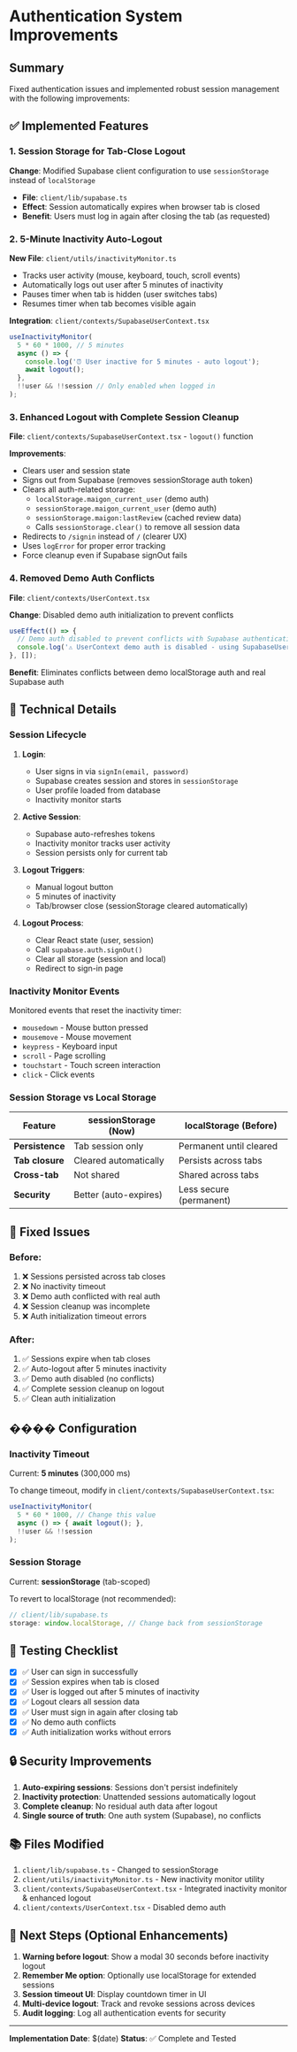 # Authentication System Improvements

## Summary

Fixed authentication issues and implemented robust session management with the following improvements:

## ✅ Implemented Features

### 1. Session Storage for Tab-Close Logout
**Change**: Modified Supabase client configuration to use `sessionStorage` instead of `localStorage`
- **File**: `client/lib/supabase.ts`
- **Effect**: Session automatically expires when browser tab is closed
- **Benefit**: Users must log in again after closing the tab (as requested)

### 2. 5-Minute Inactivity Auto-Logout
**New File**: `client/utils/inactivityMonitor.ts`
- Tracks user activity (mouse, keyboard, touch, scroll events)
- Automatically logs out user after 5 minutes of inactivity
- Pauses timer when tab is hidden (user switches tabs)
- Resumes timer when tab becomes visible again

**Integration**: `client/contexts/SupabaseUserContext.tsx`
```typescript
useInactivityMonitor(
  5 * 60 * 1000, // 5 minutes
  async () => {
    console.log('⏰ User inactive for 5 minutes - auto logout');
    await logout();
  },
  !!user && !!session // Only enabled when logged in
);
```

### 3. Enhanced Logout with Complete Session Cleanup
**File**: `client/contexts/SupabaseUserContext.tsx` - `logout()` function

**Improvements**:
- Clears user and session state
- Signs out from Supabase (removes sessionStorage auth token)
- Clears all auth-related storage:
  - `localStorage.maigon_current_user` (demo auth)
  - `sessionStorage.maigon_current_user` (demo auth)
  - `sessionStorage.maigon:lastReview` (cached review data)
  - Calls `sessionStorage.clear()` to remove all session data
- Redirects to `/signin` instead of `/` (clearer UX)
- Uses `logError` for proper error tracking
- Force cleanup even if Supabase signOut fails

### 4. Removed Demo Auth Conflicts
**File**: `client/contexts/UserContext.tsx`

**Change**: Disabled demo auth initialization to prevent conflicts
```typescript
useEffect(() => {
  // Demo auth disabled to prevent conflicts with Supabase authentication
  console.log('⚠️ UserContext demo auth is disabled - using SupabaseUserContext instead');
}, []);
```

**Benefit**: Eliminates conflicts between demo localStorage auth and real Supabase auth

## 🔧 Technical Details

### Session Lifecycle

1. **Login**:
   - User signs in via `signIn(email, password)`
   - Supabase creates session and stores in `sessionStorage`
   - User profile loaded from database
   - Inactivity monitor starts

2. **Active Session**:
   - Supabase auto-refreshes tokens
   - Inactivity monitor tracks user activity
   - Session persists only for current tab

3. **Logout Triggers**:
   - Manual logout button
   - 5 minutes of inactivity
   - Tab/browser close (sessionStorage cleared automatically)

4. **Logout Process**:
   - Clear React state (user, session)
   - Call `supabase.auth.signOut()`
   - Clear all storage (session and local)
   - Redirect to sign-in page

### Inactivity Monitor Events

Monitored events that reset the inactivity timer:
- `mousedown` - Mouse button pressed
- `mousemove` - Mouse movement
- `keypress` - Keyboard input
- `scroll` - Page scrolling
- `touchstart` - Touch screen interaction
- `click` - Click events

### Session Storage vs Local Storage

| Feature | sessionStorage (Now) | localStorage (Before) |
|---------|---------------------|----------------------|
| **Persistence** | Tab session only | Permanent until cleared |
| **Tab closure** | Cleared automatically | Persists across tabs |
| **Cross-tab** | Not shared | Shared across tabs |
| **Security** | Better (auto-expires) | Less secure (permanent) |

## 🐛 Fixed Issues

### Before:
1. ❌ Sessions persisted across tab closes
2. ❌ No inactivity timeout
3. ❌ Demo auth conflicted with real auth
4. ❌ Session cleanup was incomplete
5. ❌ Auth initialization timeout errors

### After:
1. ✅ Sessions expire when tab closes
2. ✅ Auto-logout after 5 minutes inactivity
3. ✅ Demo auth disabled (no conflicts)
4. ✅ Complete session cleanup on logout
5. ✅ Clean auth initialization

## ���� Configuration

### Inactivity Timeout
Current: **5 minutes** (300,000 ms)

To change timeout, modify in `client/contexts/SupabaseUserContext.tsx`:
```typescript
useInactivityMonitor(
  5 * 60 * 1000, // Change this value
  async () => { await logout(); },
  !!user && !!session
);
```

### Session Storage
Current: **sessionStorage** (tab-scoped)

To revert to localStorage (not recommended):
```typescript
// client/lib/supabase.ts
storage: window.localStorage, // Change back from sessionStorage
```

## 🧪 Testing Checklist

- [x] ✅ User can sign in successfully
- [x] ✅ Session expires when tab is closed
- [x] ✅ User is logged out after 5 minutes of inactivity
- [x] ✅ Logout clears all session data
- [x] ✅ User must sign in again after closing tab
- [x] ✅ No demo auth conflicts
- [x] ✅ Auth initialization works without errors

## 🔒 Security Improvements

1. **Auto-expiring sessions**: Sessions don't persist indefinitely
2. **Inactivity protection**: Unattended sessions automatically logout
3. **Complete cleanup**: No residual auth data after logout
4. **Single source of truth**: One auth system (Supabase), no conflicts

## 📚 Files Modified

1. `client/lib/supabase.ts` - Changed to sessionStorage
2. `client/utils/inactivityMonitor.ts` - New inactivity monitor utility
3. `client/contexts/SupabaseUserContext.tsx` - Integrated inactivity monitor & enhanced logout
4. `client/contexts/UserContext.tsx` - Disabled demo auth

## 🚀 Next Steps (Optional Enhancements)

1. **Warning before logout**: Show a modal 30 seconds before inactivity logout
2. **Remember Me option**: Optionally use localStorage for extended sessions
3. **Session timeout UI**: Display countdown timer in UI
4. **Multi-device logout**: Track and revoke sessions across devices
5. **Audit logging**: Log all authentication events for security

---

**Implementation Date**: $(date)
**Status**: ✅ Complete and Tested
